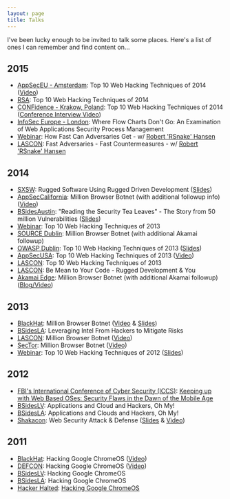 ```yaml
---
layout: page
title: Talks
---
```


<!--<p class="message">
  Hey there! This page is included in Hyde as an example. Feel free to customize it for your own use upon downloading. Carry on!
</p>-->

I've been lucky enough to be invited to talk some places. Here's a list of ones I can remember and find content on...
## 2015
* [AppSecEU - Amsterdam](https://2015.appsec.eu/talks/): Top 10 Web Hacking Techniques of 2014 ([Video](https://www.youtube.com/watch?v=gA5IVywVneA))
* [RSA](https://www.rsaconference.com/events/us15/agenda/sessions): Top 10 Web Hacking Techniques of 2014
* [CONFidence - Krakow, Poland](http://2015.confidence.org.pl/en/): Top 10 Web Hacking Techniques of 2014 ([Conference Interview Video](https://www.youtube.com/watch?v=yfRp-CTVO_c))
* [InfoSec Europe - London](http://www.infosecurityeurope.com/en/Contributors/586767/Matt-Johansen): Where Flow Charts Don't Go: An Examination of Web Applications Security Process Management
* [Webinar](https://info.whitehatsec.com/Webinar-Adversaries-LP.html): How Fast Can Adversaries Get - w/ [Robert 'RSnake' Hansen](https://twitter.com/rsnake)
* [LASCON](https://lascon2015.sched.org/event/a3cb587ae1572be8f6879b219543ab52#.Vft8lCBViko): Fast Adversaries - Fast Countermeasures - w/ [Robert 'RSnake' Hansen](https://twitter.com/rsnake)

## 2014
* [SXSW](http://schedule.sxsw.com/2014/events/event_IAP19539): Rugged Software Using Rugged Driven Development ([Slides](http://www.slideshare.net/wickett/rugged-sof))
* [AppSecCalifornia](http://owaspappseccalifornia2014.sched.org/): Million Browser Botnet (with additional followup info) ([Video](https://www.youtube.com/watch?v=m1lCr6707Cs))
* [BSidesAustin](http://bsidesaustin.com/): "Reading the Security Tea Leaves" - The Story from 50 million Vulnerabilities ([Slides](http://www.slideshare.net/ebellis/reading-the-security-tea-leaves))
* [Webinar](https://blog.whitehatsec.com/top-10-web-hacking-techniques-2013/): Top 10 Web Hacking Techniques of 2013
* [SOURCE Dublin](http://sourceconference.com/dublin/speakers.html): Million Browser Botnet (with additional Akamai followup)
* [OWASP Dublin](https://www.owasp.org/index.php/Ireland-Dublin): Top 10 Web Hacking Techniques of 2013 ([Slides](http://www.slideshare.net/MattJohansen/top10-web))
* [AppSecUSA](http://2014.appsecusa.org/2014/): Top 10 Web Hacking Techniques of 2013 ([Video](https://www.youtube.com/watch?v=nAUIoPR3wUo))
* [LASCON](http://lascon.org/): Top 10 Web Hacking Techniques of 2013
* [LASCON](http://lascon.org/): Be Mean to Your Code - Rugged Development & You
* [Akamai Edge](http://www.akamai.com/edge): Million Browser Botnet (with additional Akamai followup)([Blog/Video](https://blogs.akamai.com/2014/11/edge-2014-video-million-browser-botnet-live-demonstration.html))

## 2013
* [BlackHat](https://www.blackhat.com/us-13/archives.html#Grossman): Million Browser Botnet ([Video](https://www.youtube.com/watch?v=ERJmkLxGRC0) & [Slides](http://www.slideshare.net/jeremiahgrossman/million-browser-botnet))
* [BSidesLA](http://www.securitybsides.com/w/page/64703540/BSidesLosAngeles_2013): Leveraging Intel From Hackers to Mitigate Risks
* [LASCON](http://lascon.org/): Million Browser Botnet ([Video](http://vimeo.com/80797823))
* [SecTor](http://www.sector.ca/): Million Browser Botnet ([Video](http://2013.video.sector.ca/video/77146412))
* [Webinar](https://blog.whitehatsec.com/top-ten-web-hacking-techniques-of-2012/): Top 10 Web Hacking Techniques of 2012 ([Slides](http://www.slideshare.net/MattJohansen/top-10-web-hacks-2012))

## 2012
* [FBI's International Conference of Cyber Security (ICCS)](http://iccs.fordham.edu/program/iccs2012/): [Keeping up with Web Based OSes: Security Flaws in the Dawn of the Mobile Age](http://iccs.fordham.edu/program/iccs2012/matt-johansen/)
* [BSidesLV](http://www.irongeek.com/i.php?page=videos/bsideslasvegas2012/1.2.1-andrew-hay-matt-johansen-applications-and-cloud-and-hackers-oh-my): Applications and Cloud and Hackers, Oh My!
* [BSidesLA](http://www.securitybsides.com/w/page/67070212/BSidesLosAngeles_2012): Applications and Clouds and Hackers, Oh My!
* [Shakacon](http://www.shakacon.org/): Web Security Attack & Defense ([Slides](http://www.slideshare.net/Shakacon/web-security-attack-and-defense-by-matt-johansen-jim-manico) & [Video](https://www.youtube.com/watch?v=WGA0V3TTQLU))

## 2011
* [BlackHat](https://www.blackhat.com/html/bh-us-11/bh-us-11-archives.html#Johansen): Hacking Google ChromeOS ([Video](https://www.youtube.com/watch?v=sfD4rqZnWs4))
* [DEFCON](https://www.defcon.org/html/links/dc-archives/dc-19-archive.html#Osborn): Hacking Google ChromeOS ([Video](https://www.youtube.com/watch?v=fstUo3c1uus))
* [BSidesLV](http://www.securitybsides.com/w/page/36939448/BSidesLasVegas): Hacking Google ChromeOS
* [BSidesLA](http://www.securitybsides.com/w/page/53855690/BSidesLosAngeles2011): Hacking Google ChromeOS
* [Hacker Halted](http://www.hackerhalted.com/2011/Conference/Agenda.aspx): [Hacking Google ChromeOS](http://www.hackerhalted.com/2011/Conference/TopicAbstract.aspx#HackingGoogleChromeOS)
